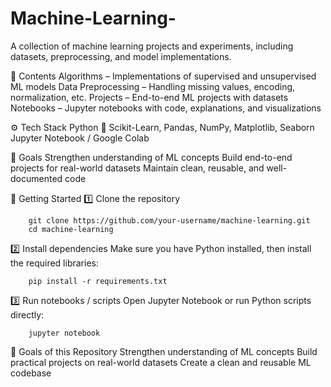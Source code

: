 # Machine-Learning-
A collection of machine learning projects and experiments, including datasets, preprocessing, and model implementations.

📂 Contents
Algorithms – Implementations of supervised and unsupervised ML models
Data Preprocessing – Handling missing values, encoding, normalization, etc.
Projects – End-to-end ML projects with datasets
Notebooks – Jupyter notebooks with code, explanations, and visualizations

⚙️ Tech Stack
Python 🐍
Scikit-Learn, Pandas, NumPy, Matplotlib, Seaborn
Jupyter Notebook / Google Colab

🚀 Goals
Strengthen understanding of ML concepts
Build end-to-end projects for real-world datasets
Maintain clean, reusable, and well-documented code

🚀 Getting Started
  1️⃣ Clone the repository  
        
        git clone https://github.com/your-username/machine-learning.git
        cd machine-learning
  
  2️⃣ Install dependencies
        Make sure you have Python installed, then install the required libraries:
         
        
        pip install -r requirements.txt
  
  3️⃣ Run notebooks / scripts
        Open Jupyter Notebook or run Python scripts directly:
        
        jupyter notebook


🎯 Goals of this Repository
Strengthen understanding of ML concepts
Build practical projects on real-world datasets
Create a clean and reusable ML codebase 
